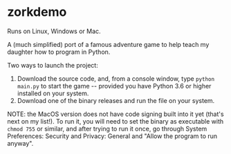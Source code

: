 # zorkdemo
Runs on Linux, Windows or Mac.

A (much simplified) port of a famous adventure game to help teach my daughter how to program in Python.

Two ways to launch the project:
1. Download the source code, and, from a console window, type `python main.py` to start the game -- provided you have Python 3.6 or higher installed on your system.
2. Download one of the binary releases and run the file on your system. 

NOTE: the MacOS version does not have code signing built into it yet (that's next on my list!). To run it, you will need to set the binary as executable with `chmod 755` or similar, and after trying to run it once, go through System Preferences: Security and Privacy: General and "Allow the program to run anyway".
